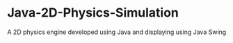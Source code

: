 # Java-2D-Physics-Simulation
A 2D physics engine developed using Java and displaying using Java Swing
